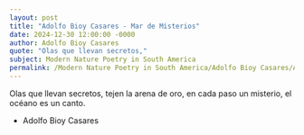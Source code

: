 ```yaml
---
layout: post
title: "Adolfo Bioy Casares - Mar de Misterios"
date: 2024-12-30 12:00:00 -0000
author: Adolfo Bioy Casares
quote: "Olas que llevan secretos,"
subject: Modern Nature Poetry in South America
permalink: /Modern Nature Poetry in South America/Adolfo Bioy Casares/Adolfo Bioy Casares - Mar de Misterios
---
```


Olas que llevan secretos,
tejen la arena de oro,
en cada paso un misterio,
el océano es un canto.

- Adolfo Bioy Casares
